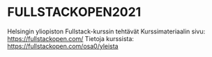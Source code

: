 # FULLSTACKOPEN2021
Helsingin yliopiston Fullstack-kurssin tehtävät
Kurssimateriaalin sivu: https://fullstackopen.com/
Tietoja kurssista: https://fullstackopen.com/osa0/yleista
